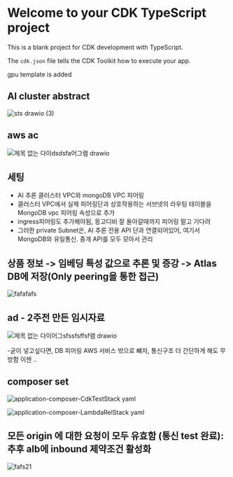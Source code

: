 # Welcome to your CDK TypeScript project

This is a blank project for CDK development with TypeScript.

The `cdk.json` file tells the CDK Toolkit how to execute your app.

gpu template is added

## AI cluster abstract
![sts drawio (3)](https://github.com/user-attachments/assets/2d0469cb-7225-4770-bff5-5c478b78177b)


## aws ac
![제목 없는 다이dsdsfa어그램 drawio](https://github.com/user-attachments/assets/9e56f35d-c172-400f-9cb5-787811982364)


## 세팅
  - AI 추론 클러스터 VPC와 mongoDB VPC 피어링
  - 클러스터 VPC에서 실제 피어링단과 상호작용하는 서브넷의 라우팅 테이블을 MongoDB vpc 피어링 속성으로 추가
  - ingress피어링도 추가해야됨, 몽고디비 잘 돌아갈때까지 피어링 말고 기다려
  - 그러한 private Subnet은, AI 추론 전용 API 단과 연결되어있어, 여기서 MongoDB와 유일통신. 중개 API를 모두 모아서 관리


## 상품 정보 -> 임베딩 특성 값으로 추론 및 증강 -> Atlas DB에 저장(Only peering을 통한 접근)
![fafafafs](https://github.com/user-attachments/assets/f36adb21-cdaf-49e9-b5c3-7097a19edb6a)

## ad - 2주전 만든 임시자료

![제목 없는 다이어그sfssfsffsf램 drawio](https://github.com/user-attachments/assets/f3a41433-e258-43fc-b110-b88abef06cd0)

  -굳이 넣고싶다면, DB 피어링 AWS 서비스 밖으로 뺴자, 통신구조 더 간단하게 해도 무방함 이젠 .. 

## composer set

![application-composer-CdkTestStack yaml](https://github.com/user-attachments/assets/ebcafea1-178d-4d6a-b221-50f5bc87e055)

![application-composer-LambdaRelStack yaml](https://github.com/user-attachments/assets/40392ef6-59dd-42d1-b40a-7fdd95fe0d6e)

## 모든 origin 에 대한 요청이 모두 유효함 (통신 test 완료): 추후 alb에 inbound 제약조건 활성화
![fafs21](https://github.com/user-attachments/assets/d42b9a47-6659-4c48-85ff-250c518948e9)
